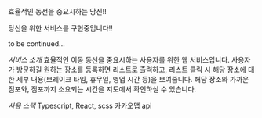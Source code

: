 효율적인 동선을 중요시하는 당신!!

당신을 위한 서비스를 구현중입니다!!

to be continued...



*서비스 소개*
효율적인 이동 동선을 중요시하는 사용자를 위한 웹 서비스입니다. 
사용자가 방문하길 원하는 장소를 등록하면 리스트로 출력하고, 리스트 클릭 시 해당 장소에 대한 세부 내용(브레이크 타임, 휴무일, 영업 시간 등)을 보여줍니다. 
해당 장소와 가까운 점포와, 점포까지 소요되는 시간을 지도에서 확인하실 수 있습니다.


*사용 스택*
Typescript, React, scss
카카오맵 api
